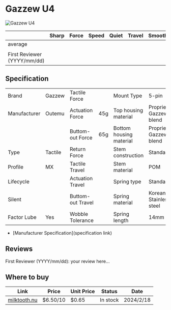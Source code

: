 # Gazzew U4

![Gazzew U4](https://milktooth.nu/_next/image?url=https%3A%2F%2Fres.cloudinary.com%2Fmilktooth%2Fimage%2Fupload%2Fv1667087519%2Fproducts%2Fswitches%2FBoba_U4_vvuupy.png&w=3840&q=75)

|                             | Sharp | Force | Speed | Quiet | Travel | Smoothness | Stability | Crispness | Thockiness | Clackiness | Poppiness | RGB | Consistency | Overall |
| --------------------------- | ----- | ----- | ----- | ----- | ------ | ---------- | --------- | --------- | ---------- | ---------- | --------- | --- | ----------- | ------- |
| average                     |       |       |       |       |        |            |           |           |            |            |           |     |             |         |
|                             |       |       |       |       |        |            |           |           |            |            |           |     |             |         |
| First Reviewer (YYYY/mm/dd) |       |       |       |       |        |            |           |           |            |            |           |     |             |         |

## Specification

|              |         |                   |     |                         |                          |
| ------------ | ------- | ----------------- | --- | ----------------------- | ------------------------ |
| Brand        | Gazzew  | Tactile Force     |     | Mount Type              | 5-pin                    |
| Manufacturer | Outemu  | Actuation Force   | 45g | Top housing material    | Proprietary Gazzew blend |
|              |         | Buttom-out Force  | 65g | Bottom housing material | Proprietary Gazzew blend |
| Type         | Tactile | Return Force      |     | Stem construction       | Standard                 |
| Profile      | MX      | Tactile Travel    |     | Stem material           | POM                      |
| Lifecycle    |         | Actuation Travel  |     | Spring type             | Standard                 |
| Silent       |         | Buttom-out Travel |     | Spring material         | Korean Stainless steel   |
| Factor Lube  | Yes     | Wobble Tolerance  |     | Spring length           | 14mm                     |

- [Manufacturer Specification](specification link)

## Reviews

First Reviewer (YYYY/mm/dd):
your review here...

## Where to buy

| Link                                                      | Price    | Unit Price | Status   | Date      |
| --------------------------------------------------------- | -------- | ---------- | -------- | --------- |
| [milktooth.nu](https://milktooth.nu/products/switches/u4) | $6.50/10 | $0.65      | In stock | 2024/2/18 |
